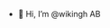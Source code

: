 - 👋 Hi, I’m @wikingh AB
<!--- 
- 👀 I’m interested in ...
- 🌱 I’m currently learning ...
- 💞️ I’m looking to collaborate on ...
- 📫 How to reach me ...
--->
<!---
wikingh/wikingh is a ✨ special ✨ repository because its `README.md` (this file) appears on your GitHub profile.
You can click the Preview link to take a look at your changes.
--->
